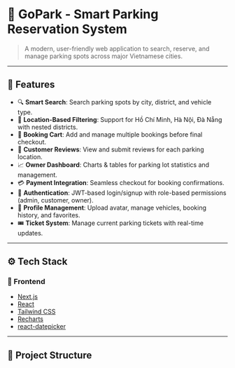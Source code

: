 # 🚗 GoPark - Smart Parking Reservation System

> A modern, user-friendly web application to search, reserve, and manage parking spots across major Vietnamese cities.


---

## 📌 Features

- 🔍 **Smart Search**: Search parking spots by city, district, and vehicle type.
- 📍 **Location-Based Filtering**: Support for Hồ Chí Minh, Hà Nội, Đà Nẵng with nested districts.
- 🛒 **Booking Cart**: Add and manage multiple bookings before final checkout.
- 💬 **Customer Reviews**: View and submit reviews for each parking location.
- 📈 **Owner Dashboard**: Charts & tables for parking lot statistics and management.
- 💳 **Payment Integration**: Seamless checkout for booking confirmations.
- 🔐 **Authentication**: JWT-based login/signup with role-based permissions (admin, customer, owner).
- 👤 **Profile Management**: Upload avatar, manage vehicles, booking history, and favorites.
- 🎟️ **Ticket System**: Manage current parking tickets with real-time updates.

---

## ⚙️ Tech Stack

### 🧩 Frontend
- [Next.js](https://nextjs.org/)
- [React](https://reactjs.org/)
- [Tailwind CSS](https://tailwindcss.com/)
- [Recharts](https://recharts.org/en-US)
- [react-datepicker](https://www.npmjs.com/package/react-datepicker)


---

## 📁 Project Structure

